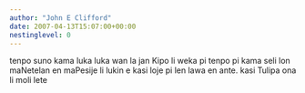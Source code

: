 ```yaml
---
author: "John E Clifford"
date: 2007-04-13T15:07:00+00:00
nestinglevel: 0
---
```

tenpo suno kama luka luka wan la jan Kipo li weka pi tenpo pi kama seli lon maNetelan en maPesije li lukin e kasi loje pi len lawa en ante. kasi Tulipa ona li moli lete